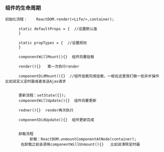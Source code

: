 ### 组件的生命周期
    
    初始化流程：    ReactDOM.render(<Life/>,container);
          
          static defaultProps = {  //设置默认值
          }
          
          static propTypes = {  //设置规则
          }
          
          componentWillMount(){}  组件将要挂载
          
          render(){}   第一次执行render
          
          componentDidMount(){}  //组件挂载完成挂载，一般在这里我们做一些异步操作比如说定义定时器或者发送Ajax请求
          
          
          更新流程：setState({});
          componentWillUpdate(){}  组件将要更新
          
          redner(){}  render再次执行
          
          componentDidUpdate(){}  组件更新完成
          
          
          卸载流程
               卸载：ReactDOM.unmountComponentAtNode(container);
           在卸载之前会调用componentWillUnmount(){}   比如说清除定时器
          
          
          
          
          
            
            